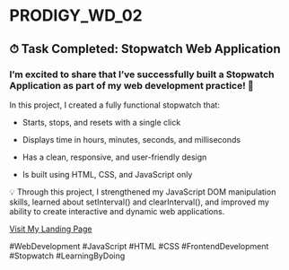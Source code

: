 # PRODIGY_WD_02

## ⏱ Task Completed: Stopwatch Web Application

### I’m excited to share that I’ve successfully built a Stopwatch Application as part of my web development practice! 🚀

In this project, I created a fully functional stopwatch that:

- Starts, stops, and resets with a single click

- Displays time in hours, minutes, seconds, and milliseconds

- Has a clean, responsive, and user-friendly design

- Is built using HTML, CSS, and JavaScript only

💡 Through this project, I strengthened my JavaScript DOM manipulation skills, learned about setInterval() and clearInterval(), and improved my ability to create interactive and dynamic web applications.

<a href="https://starlit-stroopwafel-c44a34.netlify.app/" target="_blank">Visit My Landing Page</a>


#WebDevelopment #JavaScript #HTML #CSS #FrontendDevelopment #Stopwatch #LearningByDoing
